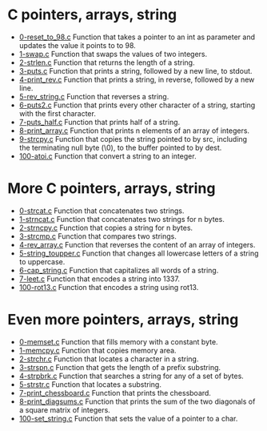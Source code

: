 # C pointers, arrays, string

- [0-reset_to_98.c](https://github.com/viviani22/holbertonschool-low_level_programming/blob/main/pointers_arrays_strings/0-reset_to_98.c) Function that takes a pointer to an int as parameter and updates the value it points to to 98.
- [1-swap.c](https://github.com/viviani22/holbertonschool-low_level_programming/blob/main/pointers_arrays_strings/1-swap.c) Function that swaps the values of two integers.
- [2-strlen.c](https://github.com/viviani22/holbertonschool-low_level_programming/blob/main/pointers_arrays_strings/2-strlen.c) Function that returns the length of a string.
- [3-puts.c](https://github.com/viviani22/holbertonschool-low_level_programming/blob/main/pointers_arrays_strings/3-puts.c) Function that prints a string, followed by a new line, to stdout.
- [4-print_rev.c](https://github.com/viviani22/holbertonschool-low_level_programming/blob/main/pointers_arrays_strings/4-print_rev.c) Function that prints a string, in reverse, followed by a new line.
- [5-rev_string.c](https://github.com/viviani22/holbertonschool-low_level_programming/blob/main/pointers_arrays_strings/5-rev_string.c) Function that reverses a string.
- [6-puts2.c](https://github.com/viviani22/holbertonschool-low_level_programming/blob/main/pointers_arrays_strings/6-puts2.c) Function that prints every other character of a string, starting with the first character.
- [7-puts_half.c](https://github.com/viviani22/holbertonschool-low_level_programming/blob/main/pointers_arrays_strings/7-puts_half.c) Function that prints half of a string.
- [8-print_array.c](https://github.com/viviani22/holbertonschool-low_level_programming/blob/main/pointers_arrays_strings/8-print_array.c) Function that prints n elements of an array of integers.
- [9-strcpy.c](https://github.com/viviani22/holbertonschool-low_level_programming/blob/main/pointers_arrays_strings/9-strcpy.c) Function that copies the string pointed to by src, including the terminating null byte (\0), to the buffer pointed to by dest.
- [100-atoi.c](https://github.com/viviani22/holbertonschool-low_level_programming/blob/main/pointers_arrays_strings/100-atoi.c) Function that convert a string to an integer.

# More C pointers, arrays, string

- [0-strcat.c](https://github.com/viviani22/holbertonschool-low_level_programming/blob/main/pointers_arrays_strings/0-strcat.c) Function that concatenates two strings.
- [1-strncat.c](https://github.com/viviani22/holbertonschool-low_level_programming/blob/main/pointers_arrays_strings/1-strncat.c) Function that concatenates two strings for n bytes.
- [2-strncpy.c](https://github.com/viviani22/holbertonschool-low_level_programming/blob/main/pointers_arrays_strings/2-strncpy.c) Function that copies a string for n bytes.
- [3-strcmp.c](https://github.com/viviani22/holbertonschool-low_level_programming/blob/main/pointers_arrays_strings/3-strcmp.c) Function that compares two strings.
- [4-rev_array.c](https://github.com/viviani22/holbertonschool-low_level_programming/blob/main/pointers_arrays_strings/4-rev_array.c) Function that reverses the content of an array of integers.
- [5-string_toupper.c](https://github.com/viviani22/holbertonschool-low_level_programming/blob/main/pointers_arrays_strings/5-string_toupper.c) Function that changes all lowercase letters of a string to uppercase.
- [6-cap_string.c](https://github.com/viviani22/holbertonschool-low_level_programming/blob/main/pointers_arrays_strings/6-cap_string.c) Function that capitalizes all words of a string.
- [7-leet.c](https://github.com/viviani22/holbertonschool-low_level_programming/blob/main/pointers_arrays_strings/7-leet.c) Function that encodes a string into 1337.
- [100-rot13.c](https://github.com/viviani22/holbertonschool-low_level_programming/blob/main/pointers_arrays_strings/100-rot13.c) Function that encodes a string using rot13.

# Even more pointers, arrays, string

- [0-memset.c](https://github.com/viviani22/holbertonschool-low_level_programming/blob/main/pointers_arrays_strings/0-memset.c) Function that fills memory with a constant byte.
- [1-memcpy.c](https://github.com/viviani22/holbertonschool-low_level_programming/blob/main/pointers_arrays_strings/1-memcpy.c) Function that copies memory area.
- [2-strchr.c](https://github.com/viviani22/holbertonschool-low_level_programming/blob/main/pointers_arrays_strings/2-strchr.c) Function that locates a character in a string.
- [3-strspn.c](https://github.com/viviani22/holbertonschool-low_level_programming/blob/main/pointers_arrays_strings/3-strspn.c) Function that gets the length of a prefix substring.
- [4-strpbrk.c](https://github.com/viviani22/holbertonschool-low_level_programming/blob/main/pointers_arrays_strings/4-strpbrk.c) Function that searches a string for any of a set of bytes.
- [5-strstr.c](https://github.com/viviani22/holbertonschool-low_level_programming/blob/main/pointers_arrays_strings/5-strstr.c) Function that locates a substring.
- [7-print_chessboard.c](https://github.com/viviani22/holbertonschool-low_level_programming/blob/main/pointers_arrays_strings/7-print_chessboard.c) Function that prints the chessboard.
- [8-print_diagsums.c](https://github.com/viviani22/holbertonschool-low_level_programming/blob/main/pointers_arrays_strings/8-print_diagsums.c) Function that prints the sum of the two diagonals of a square matrix of integers.
- [100-set_string.c](https://github.com/viviani22/holbertonschool-low_level_programming/blob/main/pointers_arrays_strings/100-set_string.c) Function that sets the value of a pointer to a char.
